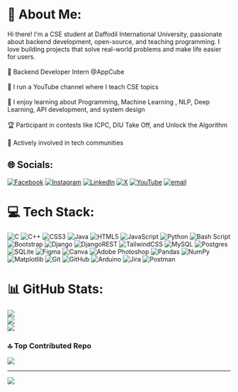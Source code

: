 # 💫 About Me:
Hi there! I'm a CSE student at Daffodil International University, passionate about backend development, open-source, and teaching programming. I love building projects that solve real-world problems and make life easier for users.<br><br>💼 Backend Developer Intern @AppCube<br><br>🎥 I run a YouTube channel where I teach CSE topics <br><br>🧠 I enjoy learning about Programming, Machine Learning , NLP, Deep Learning, API development, and system design<br><br>🏆 Participant in contests like ICPC, DIU Take Off, and Unlock the Algorithm<br><br>🤝 Actively involved in tech communities <br>

## 🌐 Socials:
[![Facebook](https://img.shields.io/badge/Facebook-%231877F2.svg?logo=Facebook&logoColor=white)](https://facebook.com/robiulhasan.anim) [![Instagram](https://img.shields.io/badge/Instagram-%23E4405F.svg?logo=Instagram&logoColor=white)](https://instagram.com/r.h.anim_01) [![LinkedIn](https://img.shields.io/badge/LinkedIn-%230077B5.svg?logo=linkedin&logoColor=white)](https://linkedin.com/in/robiul-hasan-anim-37a863248/) [![X](https://img.shields.io/badge/X-black.svg?logo=X&logoColor=white)](https://x.com/RobiulHasanAnim) [![YouTube](https://img.shields.io/badge/YouTube-%23FF0000.svg?logo=YouTube&logoColor=white)](https://youtube.com/@codecommando12) [![email](https://img.shields.io/badge/Email-D14836?logo=gmail&logoColor=white)](mailto:mdrobiulhasananim@gmail.com) 

# 💻 Tech Stack:
![C](https://img.shields.io/badge/c-%2300599C.svg?style=for-the-badge&logo=c&logoColor=white) ![C++](https://img.shields.io/badge/c++-%2300599C.svg?style=for-the-badge&logo=c%2B%2B&logoColor=white) ![CSS3](https://img.shields.io/badge/css3-%231572B6.svg?style=for-the-badge&logo=css3&logoColor=white) ![Java](https://img.shields.io/badge/java-%23ED8B00.svg?style=for-the-badge&logo=openjdk&logoColor=white) ![HTML5](https://img.shields.io/badge/html5-%23E34F26.svg?style=for-the-badge&logo=html5&logoColor=white) ![JavaScript](https://img.shields.io/badge/javascript-%23323330.svg?style=for-the-badge&logo=javascript&logoColor=%23F7DF1E) ![Python](https://img.shields.io/badge/python-3670A0?style=for-the-badge&logo=python&logoColor=ffdd54) ![Bash Script](https://img.shields.io/badge/bash_script-%23121011.svg?style=for-the-badge&logo=gnu-bash&logoColor=white) ![Bootstrap](https://img.shields.io/badge/bootstrap-%238511FA.svg?style=for-the-badge&logo=bootstrap&logoColor=white) ![Django](https://img.shields.io/badge/django-%23092E20.svg?style=for-the-badge&logo=django&logoColor=white) ![DjangoREST](https://img.shields.io/badge/DJANGO-REST-ff1709?style=for-the-badge&logo=django&logoColor=white&color=ff1709&labelColor=gray) ![TailwindCSS](https://img.shields.io/badge/tailwindcss-%2338B2AC.svg?style=for-the-badge&logo=tailwind-css&logoColor=white) ![MySQL](https://img.shields.io/badge/mysql-4479A1.svg?style=for-the-badge&logo=mysql&logoColor=white) ![Postgres](https://img.shields.io/badge/postgres-%23316192.svg?style=for-the-badge&logo=postgresql&logoColor=white) ![SQLite](https://img.shields.io/badge/sqlite-%2307405e.svg?style=for-the-badge&logo=sqlite&logoColor=white) ![Figma](https://img.shields.io/badge/figma-%23F24E1E.svg?style=for-the-badge&logo=figma&logoColor=white) ![Canva](https://img.shields.io/badge/Canva-%2300C4CC.svg?style=for-the-badge&logo=Canva&logoColor=white) ![Adobe Photoshop](https://img.shields.io/badge/adobe%20photoshop-%2331A8FF.svg?style=for-the-badge&logo=adobe%20photoshop&logoColor=white) ![Pandas](https://img.shields.io/badge/pandas-%23150458.svg?style=for-the-badge&logo=pandas&logoColor=white) ![NumPy](https://img.shields.io/badge/numpy-%23013243.svg?style=for-the-badge&logo=numpy&logoColor=white) ![Matplotlib](https://img.shields.io/badge/Matplotlib-%23ffffff.svg?style=for-the-badge&logo=Matplotlib&logoColor=black) ![Git](https://img.shields.io/badge/git-%23F05033.svg?style=for-the-badge&logo=git&logoColor=white) ![GitHub](https://img.shields.io/badge/github-%23121011.svg?style=for-the-badge&logo=github&logoColor=white) ![Arduino](https://img.shields.io/badge/-Arduino-00979D?style=for-the-badge&logo=Arduino&logoColor=white) ![Jira](https://img.shields.io/badge/jira-%230A0FFF.svg?style=for-the-badge&logo=jira&logoColor=white) ![Postman](https://img.shields.io/badge/Postman-FF6C37?style=for-the-badge&logo=postman&logoColor=white)
# 📊 GitHub Stats:
![](https://github-readme-stats.vercel.app/api?username=robiulhasananim&theme=gruvbox&hide_border=false&include_all_commits=true&count_private=true)<br/>
![](https://nirzak-streak-stats.vercel.app/?user=robiulhasananim&theme=gruvbox&hide_border=false)<br/>
![](https://github-readme-stats.vercel.app/api/top-langs/?username=robiulhasananim&theme=gruvbox&hide_border=false&include_all_commits=true&count_private=true&layout=compact)

### 🔝 Top Contributed Repo
![](https://github-contributor-stats.vercel.app/api?username=robiulhasananim&limit=5&theme=gruvbox&combine_all_yearly_contributions=true)

---
[![](https://visitcount.itsvg.in/api?id=robiulhasananim&icon=0&color=0)](https://visitcount.itsvg.in)

<!-- Proudly created with GPRM ( https://gprm.itsvg.in ) -->
